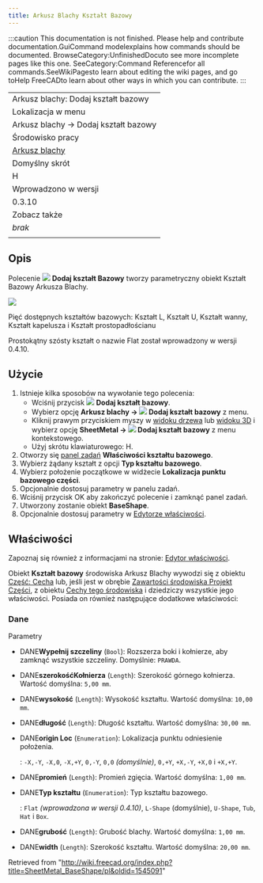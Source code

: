 ```yaml
---
title: Arkusz Blachy Kształt Bazowy
---
```

:::caution
This documentation is not finished. Please help and contribute documentation.GuiCommand modelexplains how commands should be documented. BrowseCategory:UnfinishedDocuto see more incomplete pages like this one. SeeCategory:Command Referencefor all commands.SeeWikiPagesto learn about editing the wiki pages, and go toHelp FreeCADto learn about other ways in which you can contribute.
:::

|  |
| --- |
| Arkusz blachy: Dodaj kształt bazowy |
| Lokalizacja w menu |
| Arkusz blachy → Dodaj kształt bazowy |
| Środowisko pracy |
| [Arkusz blachy](/SheetMetal_Workbench/pl "SheetMetal Workbench/pl") |
| Domyślny skrót |
| H |
| Wprowadzono w wersji |
| 0.3.10 |
| Zobacz także |
| *brak* |
|  |

## Opis

Polecenie ![](/images/SheetMetal_BaseShape.svg) **Dodaj kształt Bazowy** tworzy parametryczny obiekt Kształt Bazowy Arkusza Blachy.

![](/images/SheetMetal_BaseShape-01.png)

Pięć dostępnych kształtów bazowych: Kształt L, Kształt U, Kształt wanny, Kształt kapelusza i Kształt prostopadłościanu

Prostokątny szósty kształt o nazwie Flat został wprowadzony w wersji 0.4.10.

## Użycie

1. Istnieje kilka sposobów na wywołanie tego polecenia:
   * Wciśnij przycisk ![](/images/SheetMetal_BaseShape.svg) **Dodaj kształt bazowy**.
   * Wybierz opcję **Arkusz blachy → ![](/images/SheetMetal_BaseShape.svg) Dodaj kształt bazowy** z menu.
   * Kliknij prawym przyciskiem myszy w [widoku drzewa](/Tree_view/pl "Tree view/pl") lub [widoku 3D](/3D_view/pl "3D view/pl") i wybierz opcję **SheetMetal → ![](/images/SheetMetal_BaseShape.svg) Dodaj kształt bazowy** z menu kontekstowego.
   * Użyj skrótu klawiaturowego: H.
2. Otworzy się [panel zadań](/Task_panel/pl "Task panel/pl") **Właściwości kształtu bazowego**.
3. Wybierz żądany kształt z opcji **Typ kształtu bazowego**.
4. Wybierz położenie początkowe w widżecie **Lokalizacja punktu bazowego części**.
5. Opcjonalnie dostosuj parametry w panelu zadań.
6. Wciśnij przycisk OK aby zakończyć polecenie i zamknąć panel zadań.
7. Utworzony zostanie obiekt **BaseShape**.
8. Opcjonalnie dostosuj parametry w [Edytorze właściwości](/Property_editor/pl "Property editor/pl").

## Właściwości

Zapoznaj się również z informacjami na stronie: [Edytor właściwości](/Property_editor/pl "Property editor/pl").

Obiekt **Kształt bazowy** środowiska Arkusz Blachy wywodzi się z obiektu [Część: Cecha](/Part_Feature/pl "Part Feature/pl") lub, jeśli jest w obrębie [Zawartości środowiska Projekt Części](/PartDesign_Body/pl "PartDesign Body/pl"), z obiektu [Cechy tego środowiska](/PartDesign_Feature/pl "PartDesign Feature/pl") i dziedziczy wszystkie jego właściwości. Posiada on również następujące dodatkowe właściwości:

### Dane

Parametry

* DANE**Wypełnij szczeliny** (`Bool`): Rozszerza boki i kołnierze, aby zamknąć wszystkie szczeliny. Domyślnie: `PRAWDA`.
* DANE**szerokośćKołnierza** (`Length`): Szerokość górnego kołnierza. Wartość domyślna: `5,00 mm`.
* DANE**wysokość** (`Length`): Wysokość kształtu. Wartość domyślna: `10,00 mm`.
* DANE**długość** (`Length`): Długość kształtu. Wartość domyślna: `30,00 mm`.
* DANE**origin Loc** (`Enumeration`): Lokalizacja punktu odniesienie położenia.

  :   `-X,-Y`, `-X,0`, `-X,+Y`, `0,-Y`, `0,0` *(domyślnie)*, `0,+Y`, `+X,-Y`, `+X,0` i `+X,+Y`.
* DANE**promień** (`Length`): Promień zgięcia. Wartość domyślna: `1,00 mm`.
* DANE**Typ kształtu** (`Enumeration`): Typ kształtu bazowego.

  :   `Flat` *(wprowadzona w wersji 0.4.10)*, `L-Shape` (domyślnie), `U-Shape`, `Tub`, `Hat` i `Box`.
* DANE**grubość** (`Length`): Grubość blachy. Wartość domyślna: `1,00 mm`.
* DANE**width** (`Length`): Szerokość kształtu. Wartość domyślna: `20,00 mm`.

Retrieved from "<http://wiki.freecad.org/index.php?title=SheetMetal_BaseShape/pl&oldid=1545091>"